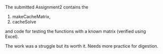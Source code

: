 The submitted Assignment2 contains the 

1) makeCacheMatrix,
2) cacheSolve

and code for testing the functions with a known matrix (verified using Excel).

The work was a struggle but its worth it. Needs more practice for digestion. 